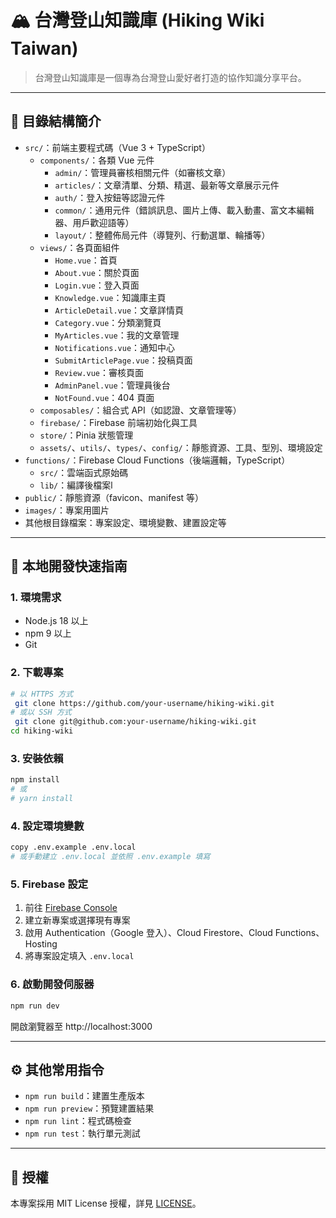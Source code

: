 # 🏔️ 台灣登山知識庫 (Hiking Wiki Taiwan)

> 台灣登山知識庫是一個專為台灣登山愛好者打造的協作知識分享平台。

---

## 📁 目錄結構簡介

- `src/`：前端主要程式碼（Vue 3 + TypeScript）
  - `components/`：各類 Vue 元件
    - `admin/`：管理員審核相關元件（如審核文章）
    - `articles/`：文章清單、分類、精選、最新等文章展示元件
    - `auth/`：登入按鈕等認證元件
    - `common/`：通用元件（錯誤訊息、圖片上傳、載入動畫、富文本編輯器、用戶歡迎語等）
    - `layout/`：整體佈局元件（導覽列、行動選單、輪播等）
  - `views/`：各頁面組件
    - `Home.vue`：首頁
    - `About.vue`：關於頁面
    - `Login.vue`：登入頁面
    - `Knowledge.vue`：知識庫主頁
    - `ArticleDetail.vue`：文章詳情頁
    - `Category.vue`：分類瀏覽頁
    - `MyArticles.vue`：我的文章管理
    - `Notifications.vue`：通知中心
    - `SubmitArticlePage.vue`：投稿頁面
    - `Review.vue`：審核頁面
    - `AdminPanel.vue`：管理員後台
    - `NotFound.vue`：404 頁面
  - `composables/`：組合式 API（如認證、文章管理等）
  - `firebase/`：Firebase 前端初始化與工具
  - `store/`：Pinia 狀態管理
  - `assets/`、`utils/`、`types/`、`config/`：靜態資源、工具、型別、環境設定
- `functions/`：Firebase Cloud Functions（後端邏輯，TypeScript）
  - `src/`：雲端函式原始碼
  - `lib/`：編譯後檔案l
- `public/`：靜態資源（favicon、manifest 等）
- `images/`：專案用圖片
- 其他根目錄檔案：專案設定、環境變數、建置設定等

---

## 🚀 本地開發快速指南

### 1. 環境需求
- Node.js 18 以上
- npm 9 以上
- Git

### 2. 下載專案
```bash
# 以 HTTPS 方式
 git clone https://github.com/your-username/hiking-wiki.git
# 或以 SSH 方式
 git clone git@github.com:your-username/hiking-wiki.git
cd hiking-wiki
```

### 3. 安裝依賴
```bash
npm install
# 或
# yarn install
```

### 4. 設定環境變數
```bash
copy .env.example .env.local
# 或手動建立 .env.local 並依照 .env.example 填寫
```

### 5. Firebase 設定
1. 前往 [Firebase Console](https://console.firebase.google.com/)
2. 建立新專案或選擇現有專案
3. 啟用 Authentication（Google 登入）、Cloud Firestore、Cloud Functions、Hosting
4. 將專案設定填入 `.env.local`

### 6. 啟動開發伺服器
```bash
npm run dev
```
開啟瀏覽器至 http://localhost:3000

---

## ⚙️ 其他常用指令
- `npm run build`：建置生產版本
- `npm run preview`：預覽建置結果
- `npm run lint`：程式碼檢查
- `npm run test`：執行單元測試

---

## 📄 授權
本專案採用 MIT License 授權，詳見 [LICENSE](LICENSE)。